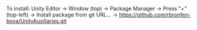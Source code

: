 To install:
Unity Editor -> Window (top) -> Package Manager -> Press "+" (top-left) -> Install package from git URL... ->
https://github.com/rbronfen-bova/UnityAuxiliaries.git
